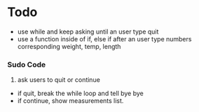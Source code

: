 # Todo
* use while and keep asking until an user type quit
* use a function inside of if, else if after an user type numbers corresponding weight, temp, length




### Sudo Code
1. ask users to quit or continue 
- if quit, break the while loop and tell bye bye 
- if continue, show measurements list.